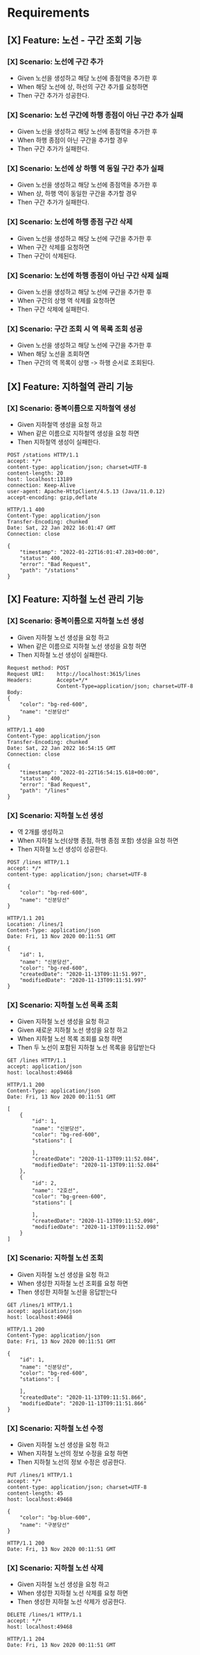 # Requirements

## [X] Feature: 노선 - 구간 조회 기능

### [X] Scenario: 노선에 구간 추가
* Given 노선을 생성하고 해당 노선에 종점역을 추가한 후
* When 해당 노선에 상, 하선의 구간 추가를 요청하면
* Then 구간 추가가 성공한다.

### [X] Scenario: 노선 구간에 하행 종점이 아닌 구간 추가 실패
* Given 노선을 생성하고 해당 노선에 종점역을 추가한 후
* When 하행 종점이 아닌 구간을 추가할 경우
* Then 구간 추가가 실패한다.

### [X] Scenario: 노선에 상 하행 역 동일 구간 추가 실패
* Given 노선을 생성하고 해당 노선에 종점역을 추가한 후
* When 상, 하행 역이 동일한 구간을 추가할 경우
* Then 구간 추가가 실패한다.

### [X] Scenario: 노선에 하행 종점 구간 삭제
* Given 노선을 생성하고 해당 노선에 구간을 추가한 후
* When 구간 삭제를 요청하면
* Then 구간이 삭제된다.

### [X] Scenario: 노선에 하행 종점이 아닌 구간 삭제 실패
* Given 노선을 생성하고 해당 노선에 구간을 추가한 후
* When 구간의 상행 역 삭제를 요청하면
* Then 구간 삭제에 실패한다.

### [X] Scenario: 구간 조회 시 역 목록 조회 성공
* Given 노선을 생성하고 해당 노선에 구간을 추가한 후
* When 해당 노선을 조회하면
* Then 구간의 역 목록이 상행 -> 하행 순서로 조회된다.

## [X] Feature: 지하철역 관리 기능

### [X] Scenario: 중복이름으로 지하철역 생성
* Given 지하철역 생성을 요청 하고
* When 같은 이름으로 지하철역 생성을 요청 하면
* Then 지하철역 생성이 실패한다.
```
POST /stations HTTP/1.1
accept: */*
content-type: application/json; charset=UTF-8
content-length: 20
host: localhost:13189
connection: Keep-Alive
user-agent: Apache-HttpClient/4.5.13 (Java/11.0.12)
accept-encoding: gzip,deflate
```
```
HTTP/1.1 400 
Content-Type: application/json
Transfer-Encoding: chunked
Date: Sat, 22 Jan 2022 16:01:47 GMT
Connection: close

{
    "timestamp": "2022-01-22T16:01:47.283+00:00",
    "status": 400,
    "error": "Bad Request",
    "path": "/stations"
}
```

## [X] Feature: 지하철 노선 관리 기능

### [X] Scenario: 중복이름으로 지하철 노선 생성
* Given 지하철 노선 생성을 요청 하고
* When 같은 이름으로 지하철 노선 생성을 요청 하면
* Then 지하철 노선 생성이 실패한다.
```
Request method:	POST
Request URI:	http://localhost:3615/lines
Headers:		Accept=*/*
				Content-Type=application/json; charset=UTF-8
Body:
{
    "color": "bg-red-600",
    "name": "신분당선"
}
```
```
HTTP/1.1 400 
Content-Type: application/json
Transfer-Encoding: chunked
Date: Sat, 22 Jan 2022 16:54:15 GMT
Connection: close

{
    "timestamp": "2022-01-22T16:54:15.618+00:00",
    "status": 400,
    "error": "Bad Request",
    "path": "/lines"
}
```

### [X] Scenario: 지하철 노선 생성
* 역 2개를 생성하고
* When 지하철 노선(상행 종점, 하행 종점 포함) 생성을 요청 하면
* Then 지하철 노선 생성이 성공한다.    
```
POST /lines HTTP/1.1
accept: */*
content-type: application/json; charset=UTF-8

{
    "color": "bg-red-600",
    "name": "신분당선"
}
```
```
HTTP/1.1 201 
Location: /lines/1
Content-Type: application/json
Date: Fri, 13 Nov 2020 00:11:51 GMT

{
    "id": 1,
    "name": "신분당선",
    "color": "bg-red-600",
    "createdDate": "2020-11-13T09:11:51.997",
    "modifiedDate": "2020-11-13T09:11:51.997"
}
```

### [X] Scenario: 지하철 노선 목록 조회
* Given 지하철 노선 생성을 요청 하고
* Given 새로운 지하철 노선 생성을 요청 하고
* When 지하철 노선 목록 조회를 요청 하면
* Then 두 노선이 포함된 지하철 노선 목록을 응답받는다
```
GET /lines HTTP/1.1
accept: application/json
host: localhost:49468
```
```
HTTP/1.1 200 
Content-Type: application/json
Date: Fri, 13 Nov 2020 00:11:51 GMT

[
    {
        "id": 1,
        "name": "신분당선",
        "color": "bg-red-600",
        "stations": [
            
        ],
        "createdDate": "2020-11-13T09:11:52.084",
        "modifiedDate": "2020-11-13T09:11:52.084"
    },
    {
        "id": 2,
        "name": "2호선",
        "color": "bg-green-600",
        "stations": [
            
        ],
        "createdDate": "2020-11-13T09:11:52.098",
        "modifiedDate": "2020-11-13T09:11:52.098"
    }
]
```
### [X] Scenario: 지하철 노선 조회
* Given 지하철 노선 생성을 요청 하고
* When 생성한 지하철 노선 조회를 요청 하면
* Then 생성한 지하철 노선을 응답받는다
```
GET /lines/1 HTTP/1.1
accept: application/json
host: localhost:49468
```
```
HTTP/1.1 200 
Content-Type: application/json
Date: Fri, 13 Nov 2020 00:11:51 GMT

{
    "id": 1,
    "name": "신분당선",
    "color": "bg-red-600",
    "stations": [
        
    ],
    "createdDate": "2020-11-13T09:11:51.866",
    "modifiedDate": "2020-11-13T09:11:51.866"
}
```

### [X] Scenario: 지하철 노선 수정
* Given 지하철 노선 생성을 요청 하고
* When 지하철 노선의 정보 수정을 요청 하면
* Then 지하철 노선의 정보 수정은 성공한다.
```
PUT /lines/1 HTTP/1.1
accept: */*
content-type: application/json; charset=UTF-8
content-length: 45
host: localhost:49468

{
    "color": "bg-blue-600",
    "name": "구분당선"
}
```
```
HTTP/1.1 200 
Date: Fri, 13 Nov 2020 00:11:51 GMT
```

### [X] Scenario: 지하철 노선 삭제
* Given 지하철 노선 생성을 요청 하고
* When 생성한 지하철 노선 삭제를 요청 하면
* Then 생성한 지하철 노선 삭제가 성공한다.
```
DELETE /lines/1 HTTP/1.1
accept: */*
host: localhost:49468
```
```
HTTP/1.1 204 
Date: Fri, 13 Nov 2020 00:11:51 GMT
```
